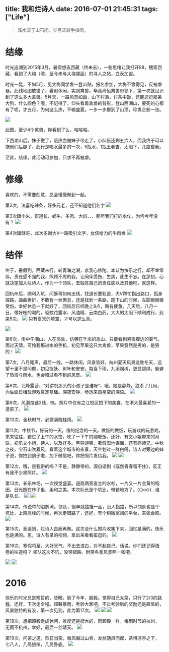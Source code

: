 title: 我和烂诗人
date: 2016-07-01 21:45:31
tags: ["Life"]
---


> 溪水流于山石间，岁月流转手指间。

结缘
====

时光追溯到2015年3月，暑假想去西藏（终未去），一些思绪让我打开98，搜索西藏，看到了大梅（嗯，至今未与大梅谋面）的寻人之帖，立表加盟。

时光一晃，不如5月，见大梅同学发一登山贴，报名参加，大梅不曾得见，反被虐暴。此线地图放错了，看似休闲，实则禽兽，毕竟尚恒禽兽带领下，第一次就见识到了这么多大禽兽。5月天，一路风景如画，山下村落，讨茶中饭，还能逗逗那条大狗，什么颜色？哦，不记得了。仰头看着禽兽的背影，登山西湖山，要死的心都有了呢，才五月，为何这么热，不输盛夏。一步一步挪到了山顶，珍贵合影一张。

![](http://7xlogg.com1.z0.glb.clouddn.com/lanshiren-1.jpg)

此图，至少4个禽兽，你看到了么，哈哈哈。

下西湖山后，妹子撤了，哦热血被妹子带走了，小队伍还剩五六人，而我终于可以拖他们后腿了，此行是喝水最多的一次，5瓶水，1瓶王老吉，太阳下，几度昏厥。

至此，结缘，此活动可参加，只求不再被虐。



修缘
====


喜欢的，不需要刻意，总会慢慢聚到一起。

第2次，法喜吃辣条，好多元老，还不知道他们名字
![](http://7xlogg.com1.z0.glb.clouddn.com/lanshiren-2.JPG) 

第3次跟小朱，识道长、蜗牛、多肉、大妈、、、那年我们打的水仗，为何今年没有？
![](http://7xlogg.com1.z0.glb.clouddn.com/lanshiren-3.JPG)

第4次跟酥哥，此次多谢大V一路吸引文字，女侠给力的牛肉棒
![](http://7xlogg.com1.z0.glb.clouddn.com/lanshiren-4.JPG) 



结伴
====

终于，暑假到，西藏未行，转青海之湖，求我心佛陀。本认为快乐之行，却不幸常伴。责任感不强的我，照顾不周的我，让同伴受伤、生病，此生不忘。在那刻，心就决定加入烂诗人，作为一个领队，去锻炼自己的责任感以及其他吧，就这样。

回杭州后，顺利入坑，问酥哥如何出线，找道长要轨迹，大V帮忙指出路口，孤身探路，曲曲折折，不敢有一丝懈怠，还是找到一条路，跑下山的时候，左脚腕微微受伤，幸好休息一下就好了，回校后已经晚上8点，略有疲惫。几天后，八月一日，带好吃的喝的，驱蚊花露水、风油精、云南白药，大大的太阳下顺利成行，此第5次。
![](http://7xlogg.com1.z0.glb.clouddn.com/lanshiren-5.JPG)
只有夏天的填空，才可以这么蓝。

![](http://7xlogg.com1.z0.glb.clouddn.com/lanshiren-5-2.jpg)
 


第6次，雨中午潮山，人在高处，仿佛在千米的高山，只能看到紧挨脚边的雾气，雨过天晴，可怜我那进水的手机，初见苹果这只大禽兽，苹果竟然是男的，是男的！
![](http://7xlogg.com1.z0.glb.clouddn.com/lanshiren-6.JPG)


第7次，八月尾声，最后一线，一路休闲，风景皆好，杭州夏天风景远胜冬天，远望十里不是问题，初见捉妖、树叶和安安。每当下雨，九溪烟树，更显碧绿，躲避了热浪与雨水，也会错过看不到的风景。
![](http://7xlogg.com1.z0.glb.clouddn.com/lanshiren-7.jpg)


第8次，北峰露营，“对讲机那头的小孩子是谁呀”，哦，她是静静。狼杀了几局，为后面日租玩游戏奠定基础。深夜安静，参透来自星空的深语。
![](http://7xlogg.com1.z0.glb.clouddn.com/lanshiren-8.jpg)


第9次，风浙拉链2线，咦，照片中仅有之江校区拍下的美食，在浙大最喜爱的一道菜了。
![](http://7xlogg.com1.z0.glb.clouddn.com/lanshiren-9.jpg)

第10次，金秋时节，必赏满陇桂雨。
![](http://7xlogg.com1.z0.glb.clouddn.com/lanshiren-10.jpg)


第11次，中秋节，好玩的一天，值的纪念的一天。做饭的做饭，玩游戏的玩游戏，来来往往，错过了上午的水饺，吃了一下午的咖喱饭，还好，有文小姐带来的月饼。初见文小姐、诗人，以及好多。黑导游嘛，暑假湿地谋面，还有亮师兄。中秋之夜，宝石山吹着风，看着这个城市的夜景，天空划过一群白鸽，诗人对旁边的妹子说，你拍到鸽子啦，加下微信吧，你把照片发给我。
![](http://7xlogg.com1.z0.glb.clouddn.com/lanshiren-11.JPG)
![](http://7xlogg.com1.z0.glb.clouddn.com/lanshiren-11-2.JPG)

第12次，哦，是我带的吗？不是，静静带的，源自话剧《既然青春留不住》，反正有我不少黑照片。
![](http://7xlogg.com1.z0.glb.clouddn.com/lanshiren-12.JPG)

第13次，长乐林场，一次视觉盛宴。道路两旁直立的水杉，一片又一片金黄的稻田，日光照在林子里，柔和之美。本次队长是个坑比，带错地方了。(⊙o⊙)…谁是队长。 
![](http://7xlogg.com1.z0.glb.clouddn.com/lanshiren-13.jpg)
![](http://7xlogg.com1.z0.glb.clouddn.com/lanshiren-13-2.jpg)

第14次，传说中的浴鹄湾。领队，很早就独挡一面，没人指路，所以领队也是个坑比，上南高峰的时候，再次走错路了，还好，有个稍微宽阔的平台，来张合照。
![](http://7xlogg.com1.z0.glb.clouddn.com/lanshiren-14.jpg)

第15次，圣诞到，烂诗人良辰再聚。这次没什么照片收集下来，回忆是满的，快乐也是满的。恩，诗人有录的视频，拿出来看看蛮逗的。
![](http://7xlogg.com1.z0.glb.clouddn.com/lanshiren-15.jpg)


第16次，寒假将至，大好天气，不出去浪白，对不起自己。话说，你们还记得蛋卷的味道吗？ 领队这次不坑，没带错路。附带冬季风景照一张吧。

![](http://7xlogg.com1.z0.glb.clouddn.com/lanshiren-16.jpg)
![](http://7xlogg.com1.z0.glb.clouddn.com/lanshiren-16-2.jpg)


2016
====


快乐的时光总是短暂的，眨眼，到了今年，超毅。觉得自己太菜，只行了2/3的路程，还好，下次走全程。超毅暴雨，考验大家吧，不过考验后的奖励还是超值的，风景独特的有没，第一次见到，此为第17次。
![](http://7xlogg.com1.z0.glb.clouddn.com/lanshiren-17.JPG) 
![](http://7xlogg.com1.z0.glb.clouddn.com/lanshiren-17-2.JPG)
![](http://7xlogg.com1.z0.glb.clouddn.com/lanshiren-17-3.JPG)

 

第18次，想把超毅走成休闲，难度还是挺大的，同超毅一样，梅雨时节的杭州，无雨不杭州，幸好，最后一丝晴天。
![](http://7xlogg.com1.z0.glb.clouddn.com/lanshiren-18.jpg) 

第19次，问茶之道，烈日当空，微风越过山脊，发丝随风而起，茶博凉亭之下，七八人，几局狼杀，几局卧底。
![](http://7xlogg.com1.z0.glb.clouddn.com/lanshiren-19.jpg)
